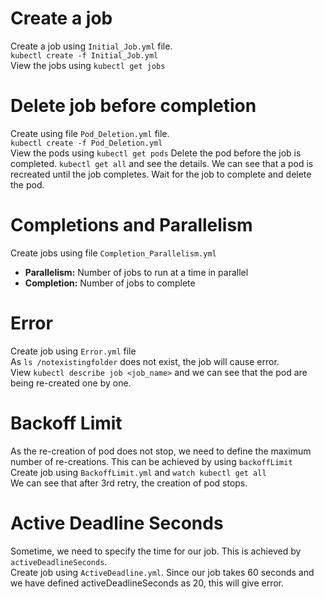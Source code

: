 # Create a job
Create a job using `Initial_Job.yml` file.<br>
`kubectl create -f Initial_Job.yml`<br>
View the jobs using `kubectl get jobs`
# Delete job before completion
Create using file `Pod_Deletion.yml` file. <br>
`kubectl create -f Pod_Deletion.yml`<br>
View the pods using `kubectl get pods`
Delete the pod before the job is completed.
`kubectl get all` and see the details. We can see that a pod is recreated until the job completes.
Wait for the job to complete and delete the pod.
# Completions and Parallelism
Create jobs using file `Completion_Parallelism.yml` <br>
- **Parallelism:** Number of jobs to run at a time in parallel 
- **Completion:** Number of jobs to complete
# Error
Create job using `Error.yml` file<br>
As `ls /notexistingfolder` does not exist, the job will cause error.<br>
View `kubectl describe job <job_name>` and we can see that the pod are being re-created one by one.
# Backoff Limit
As the re-creation of pod does not stop, we need to define the maximum number of re-creations. This can be achieved by using `backoffLimit`<br>
Create job using `BackoffLimit.yml` and `watch kubectl get all`<br>
We can see that after 3rd retry, the creation of pod stops.
# Active Deadline Seconds
Sometime, we need to specify the time for our job. This is achieved by `activeDeadlineSeconds`.<br>
Create job using `ActiveDeadline.yml`. Since our job takes 60 seconds and we have defined activeDeadlineSeconds as 20, this will give error.
